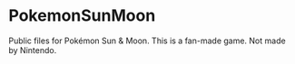 PokemonSunMoon
==============

Public files for Pokémon Sun &amp; Moon. This is a fan-made game. Not made by Nintendo.
